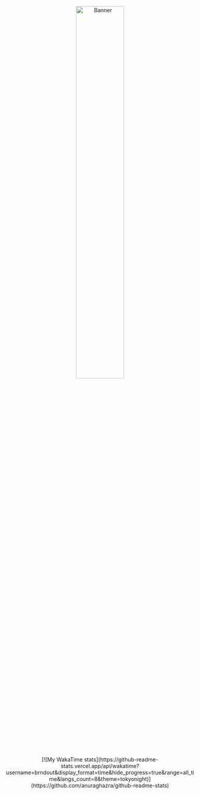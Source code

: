 <p align="center">
    <img src="https://upload.wikimedia.org/wikipedia/en/b/b8/Lain_hacker_small.jpg" alt="Banner" width="50%">
</p>

<div align="center">
[![My WakaTime stats](https://github-readme-stats.vercel.app/api/wakatime?username=brndout&display_format=time&hide_progress=true&range=all_time&langs_count=8&theme=tokyonight)](https://github.com/anuraghazra/github-readme-stats)
</div>
